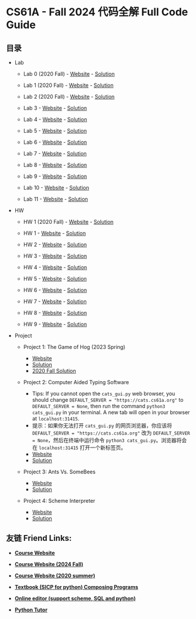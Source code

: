 # CS61A - Fall 2024 代码全解 Full Code Guide

## 目录

- Lab
  - Lab 0 (2020 Fall) - [Website](https://web.archive.org/web/20201111145450/https://cs61a.org/lab/lab00/) - [Solution](Lab/2020Fall/lab00)

  - Lab 1 (2020 Fall) - [Website](https://web.archive.org/web/20201130111318/https://cs61a.org/lab/lab01/) - [Solution](Lab/2020Fall/lab01)

  - Lab 2 (2020 Fall) - [Website](https://web.archive.org/web/20201219202517/https://cs61a.org/lab/lab02/) - [Solution](Lab/2020Fall/lab02)

  - Lab 3 - [Website](https://insideempire.github.io/CS61A-Website-Archive/lab/lab03/index.html) - [Solution](https://insideempire.github.io/CS61A-Website-Archive/lab/sol-lab03/index.html)

  - Lab 4 - [Website](https://insideempire.github.io/CS61A-Website-Archive/lab/lab04/index.html) - [Solution](https://insideempire.github.io/CS61A-Website-Archive/lab/sol-lab04/index.html)

  - Lab 5 - [Website](https://insideempire.github.io/CS61A-Website-Archive/lab/lab05/index.html) - [Solution](https://insideempire.github.io/CS61A-Website-Archive/lab/sol-lab05/index.html)

  - Lab 6 - [Website](https://insideempire.github.io/CS61A-Website-Archive/lab/lab06/index.html) - [Solution](https://insideempire.github.io/CS61A-Website-Archive/lab/sol-lab06/index.html)
 
  - Lab 7 - [Website](https://insideempire.github.io/CS61A-Website-Archive/lab/lab07/index.html) - [Solution](https://insideempire.github.io/CS61A-Website-Archive/lab/sol-lab07/index.html)
 
  - Lab 8 - [Website](https://insideempire.github.io/CS61A-Website-Archive/lab/lab08/index.html) - [Solution](https://insideempire.github.io/CS61A-Website-Archive/lab/sol-lab08/index.html)
 
  - Lab 9 - [Website](https://insideempire.github.io/CS61A-Website-Archive/lab/lab09/index.html) - [Solution](https://insideempire.github.io/CS61A-Website-Archive/lab/sol-lab09/index.html)
 
  - Lab 10 - [Website](https://insideempire.github.io/CS61A-Website-Archive/lab/lab10/index.html) - [Solution](https://insideempire.github.io/CS61A-Website-Archive/lab/sol-lab10/index.html)
 
  - Lab 11 - [Website](https://insideempire.github.io/CS61A-Website-Archive/lab/lab11/index.html) - [Solution](https://insideempire.github.io/CS61A-Website-Archive/lab/sol-lab11/index.html)

- HW
  - HW 1 (2020 Fall) - [Website](https://cs61a.org/hw/hw01/) - [Solution](HW/2020Fall/hw01)

  - HW 1 - [Website](https://insideempire.github.io/CS61A-Website-Archive/hw/hw01/index.html) - [Solution](https://insideempire.github.io/CS61A-Website-Archive/hw/sol-hw01/index.html)

  - HW 2 - [Website](https://insideempire.github.io/CS61A-Website-Archive/hw/hw02/index.html) - [Solution](https://insideempire.github.io/CS61A-Website-Archive/hw/sol-hw02/index.html)

  - HW 3 - [Website](https://insideempire.github.io/CS61A-Website-Archive/hw/hw03/index.html) - [Solution](https://insideempire.github.io/CS61A-Website-Archive/hw/sol-hw03/index.html)

  - HW 4 - [Website](https://insideempire.github.io/CS61A-Website-Archive/hw/hw04/index.html) - [Solution](https://insideempire.github.io/CS61A-Website-Archive/hw/sol-hw04/index.html)

  - HW 5 - [Website](https://insideempire.github.io/CS61A-Website-Archive/hw/hw05/index.html) - [Solution](https://insideempire.github.io/CS61A-Website-Archive/hw/sol-hw05/index.html)
 
  - HW 6 - [Website](https://insideempire.github.io/CS61A-Website-Archive/hw/hw06/index.html) - [Solution](https://insideempire.github.io/CS61A-Website-Archive/hw/sol-hw06/index.html)
 
  - HW 7 - [Website](https://insideempire.github.io/CS61A-Website-Archive/hw/hw07/index.html) - [Solution](https://insideempire.github.io/CS61A-Website-Archive/hw/sol-hw07/index.html)
 
  - HW 8 - [Website](https://insideempire.github.io/CS61A-Website-Archive/hw/hw08/index.html) - [Solution](https://insideempire.github.io/CS61A-Website-Archive/hw/sol-hw08/index.html)
 
  - HW 9 - [Website](https://insideempire.github.io/CS61A-Website-Archive/hw/hw09/index.html) - [Solution](HW/hw09/hw09.scm)

- Project
  - Project 1: The Game of Hog (2023 Spring)
    - [Website](https://web.archive.org/web/20230314030325/https://cs61a.org/proj/hog/#problem-2-2-pt)
    - [Solution](Projects/2023Spring/hog/hog.py)
    - [2020 Fall Solution](https://github.com/PKUFlyingPig/CS61A/blob/master/projects/hog/hog.py)

  - Project 2: Computer Aided Typing Software
    - Tips: If you cannot open the `cats_gui.py` web browser, you should change `DEFAULT_SERVER = "https://cats.cs61a.org"` to `DEFAULT_SERVER = None`, then run the command `python3 cats_gui.py` in your terminal. A new tab will open in your browser at `localhost:31415`.
    - 提示：如果你无法打开 `cats_gui.py` 的网页浏览器，你应该将 `DEFAULT_SERVER = "https://cats.cs61a.org"` 改为 `DEFAULT_SERVER = None`，然后在终端中运行命令 `python3 cats_gui.py`。浏览器将会在 `localhost:31415` 打开一个新标签页。
    - [Website](https://insideempire.github.io/CS61A-Website-Archive/proj/cats/index.html)
    - [Solution](Projects/cats/cats.py)

  - Project 3: Ants Vs. SomeBees
      - [Website](https://insideempire.github.io/CS61A-Website-Archive/proj/ants/index.html#)
      - [Solution](Projects/ants/ants.py)
   
  - Project 4: Scheme Interpreter
      - [Website](https://insideempire.github.io/CS61A-Website-Archive/proj/scheme.html#)
      - [Solution](Projects/scheme/)

## 友链 Friend Links:

- **[Course Website](https://cs61a.org)**

- **[Course Website (2024 Fall)](https://insideempire.github.io/CS61A-Website-Archive/)**

- **[Course Website (2020 summer)](https://web.archive.org/web/20201219202517/https://cs61a.org/)**

- **[Textbook (SICP for python) Composing Programs](https://www.composingprograms.com)**

- **[Online editor (support scheme, SQL and python)](https://code.cs61a.org)**

- **[Python Tutor](https://web.archive.org/web/20201213124038/https://tutor.cs61a.org/)**
